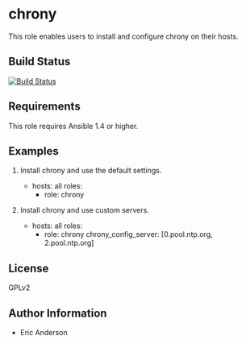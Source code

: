 chrony
===

This role enables users to install and configure chrony on their hosts.

Build Status
------------
[![Build Status](https://travis-ci.org/ericsysmin/ansible-role-chrony.svg?branch=master)](https://travis-ci.org/ericsysmin/ansible-role-chrony)

Requirements
------------

This role requires Ansible 1.4 or higher.

Examples
--------

1) Install chrony and use the default settings.

	- hosts: all
	  roles:
	    - role: chrony

2) Install chrony and use custom servers.

	- hosts: all
	  roles:
	    - role: chrony
	      chrony_config_server: [0.pool.ntp.org, 2.pool.ntp.org]

License
-------

GPLv2

Author Information
------------------

- Eric Anderson